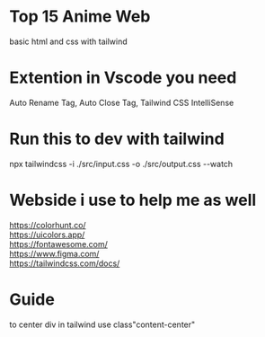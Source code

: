# Top 15 Anime Web
 basic html and css with  tailwind
# Extention in Vscode you need 
 Auto Rename Tag,
 Auto Close Tag,
 Tailwind CSS IntelliSense 
 # Run this to dev with tailwind
 npx tailwindcss -i ./src/input.css -o ./src/output.css --watch
 # Webside i use to help me as well 
 https://colorhunt.co/ <br>
 https://uicolors.app/ <br>
 https://fontawesome.com/ <br>
 https://www.figma.com/ <br>
 https://tailwindcss.com/docs/ <br>
#  Guide 
to center div in tailwind 
use class"content-center"
